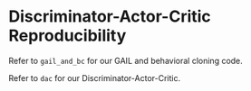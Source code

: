 # Discriminator-Actor-Critic Reproducibility

Refer to `gail_and_bc` for our GAIL and behavioral cloning code.

Refer to `dac` for our Discriminator-Actor-Critic.
